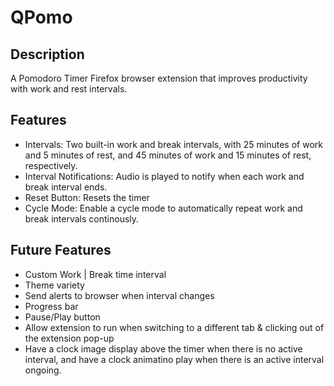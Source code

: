 # QPomo

## Description
A Pomodoro Timer Firefox browser extension that improves productivity with work and rest intervals.

## Features
* Intervals: Two built-in work and break intervals, with 25 minutes of work and 5 minutes of rest, and 45 minutes of work and 15 minutes of rest, respectively.
* Interval Notifications: Audio is played to notify when each work and break interval ends. 
* Reset Button: Resets the timer
* Cycle Mode: Enable a cycle mode to automatically repeat work and break intervals continously.

## Future Features
* Custom Work | Break time interval
* Theme variety 
* Send alerts to browser when interval changes 
* Progress bar 
* Pause/Play button 
* Allow extension to run when switching to a different tab & clicking out of the extension pop-up
* Have a clock image display above the timer when there is no active interval, and have a clock animatino play when there is an active interval ongoing. 

